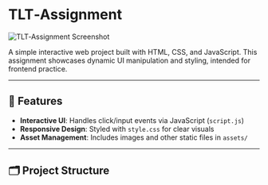 # TLT‑Assignment

![TLT‑Assignment Screenshot](assets/screenshot.png)

A simple interactive web project built with HTML, CSS, and JavaScript. This assignment showcases dynamic UI manipulation and styling, intended for frontend practice.

---

## 🚀 Features

- **Interactive UI**: Handles click/input events via JavaScript (`script.js`)
- **Responsive Design**: Styled with `style.css` for clear visuals
- **Asset Management**: Includes images and other static files in `assets/`

---

## 🗂️ Project Structure

